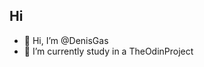 ## Hi
- 👋 Hi, I’m @DenisGas
- 🌱 I’m currently study in a TheOdinProject

<!---
## ME
<a href='https://svgshare.com/s/Vtv' ><img src='https://svgshare.com/i/Vtv.svg' title='DenGas-ico' /></a>

DenisGas/DenisGas is a ✨ special ✨ repository because its `README.md` (this file) appears on your GitHub profile.
You can click the Preview link to take a look at your changes.
--->
